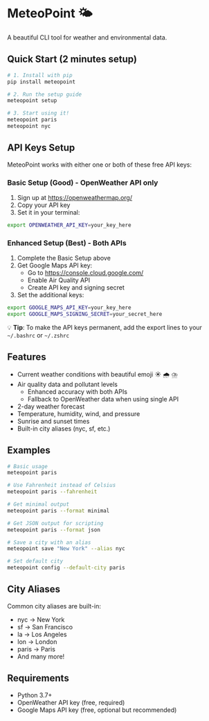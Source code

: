 # MeteoPoint 🌤️

A beautiful CLI tool for weather and environmental data.

## Quick Start (2 minutes setup)

```bash
# 1. Install with pip
pip install meteopoint

# 2. Run the setup guide
meteopoint setup

# 3. Start using it!
meteopoint paris
meteopoint nyc
```

## API Keys Setup

MeteoPoint works with either one or both of these free API keys:

### Basic Setup (Good) - OpenWeather API only
1. Sign up at https://openweathermap.org/
2. Copy your API key
3. Set it in your terminal:
```bash
export OPENWEATHER_API_KEY=your_key_here
```

### Enhanced Setup (Best) - Both APIs
1. Complete the Basic Setup above
2. Get Google Maps API key:
   - Go to https://console.cloud.google.com/
   - Enable Air Quality API
   - Create API key and signing secret
3. Set the additional keys:
```bash
export GOOGLE_MAPS_API_KEY=your_key_here
export GOOGLE_MAPS_SIGNING_SECRET=your_secret_here
```

💡 **Tip**: To make the API keys permanent, add the export lines to your `~/.bashrc` or `~/.zshrc`

## Features

- Current weather conditions with beautiful emoji ☀️ 🌧️ ⛈️
- Air quality data and pollutant levels
  - Enhanced accuracy with both APIs
  - Fallback to OpenWeather data when using single API
- 2-day weather forecast
- Temperature, humidity, wind, and pressure
- Sunrise and sunset times
- Built-in city aliases (nyc, sf, etc.)

## Examples

```bash
# Basic usage
meteopoint paris

# Use Fahrenheit instead of Celsius
meteopoint paris --fahrenheit

# Get minimal output
meteopoint paris --format minimal

# Get JSON output for scripting
meteopoint paris --format json

# Save a city with an alias
meteopoint save "New York" --alias nyc

# Set default city
meteopoint config --default-city paris
```

## City Aliases

Common city aliases are built-in:
- nyc → New York
- sf → San Francisco
- la → Los Angeles
- lon → London
- paris → Paris
- And many more!

## Requirements

- Python 3.7+
- OpenWeather API key (free, required)
- Google Maps API key (free, optional but recommended) 